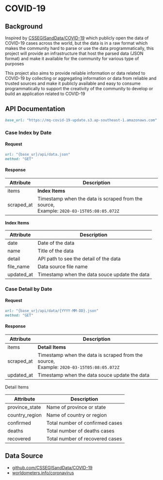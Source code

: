 # COVID-19   

## Background  

Inspired by [CSSEGISandData/COVID-19](https://github.com/CSSEGISandData/COVID-19) which publicly open the data of COVID-19 cases across the world, but the data is in a raw format which makes the community hard to parse or use the data programmatically, this project will provide an infrastructure that host the parsed data (JSON format) and make it available for the community for various type of purposes  

This project also aims to provide reliable information or data related to COVID-19 by collecting or aggregating information or data from reliable and trusted sources and make it publicly available and easy to consume programmatically to support the creativity of the community to develop or build an application related to COVID-19  

## API Documentation 

```ruby
base_url: "https://mq-covid-19-update.s3.ap-southeast-1.amazonaws.com"
```

### Case Index by Date

#### Request

```ruby
url: "{base_ur}/api/data.json"
method: "GET"
```

#### Response

| Attribute  | Description                                                  |
| ---------- | ------------------------------------------------------------ |
| items      | **Index Items**                                              |
| scraped_at | Timestamp when the data is scraped from the source, <br />Example: `2020-03-15T05:08:05.072Z` |

**Index Items**

| Attribute  | Description                                   |
| ---------- | --------------------------------------------- |
| date       | Date of the data                              |
| name       | Title of the data                             |
| detail     | API path to see the detail of the data        |
| file_name  | Data source file name                         |
| updated_at | Timestamp when the data souce update the data |

### Case Detail by Date

#### Request

```ruby
url: "{base_ur}/api/data/{YYYY-MM-DD}.json"
method: "GET"
```

#### Response

| Attribute  | Description                                                  |
| ---------- | ------------------------------------------------------------ |
| items      | **Detail Items**                                             |
| scraped_at | Timestamp when the data is scraped from the source, <br />Example: `2020-03-15T05:08:05.072Z` |
| updated_at | Timestamp when the data souce update the data                |

Detail Items

| Attribute      | Description                     |
| -------------- | ------------------------------- |
| province_state | Name of province or state       |
| country_region | Name of country or region       |
| confirmed      | Total number of confirmed cases |
| deaths         | Total number of deaths cases    |
| recovered      | Total number of recovered cases |

## Data Source
- [github.com/CSSEGISandData/COVID-19](https://github.com/CSSEGISandData/COVID-19)
- [worldometers.info/coronavirus](https://www.worldometers.info/coronavirus)